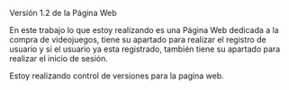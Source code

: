 Versión 1.2 de la Página Web

En este trabajo lo que estoy realizando es una Página Web dedicada a la compra de videojuegos, tiene su apartado para realizar el registro de usuario y si el usuario ya esta registrado, también tiene su apartado para realizar el inicio de sesión.

Estoy realizando control de versiones para la pagina web.

